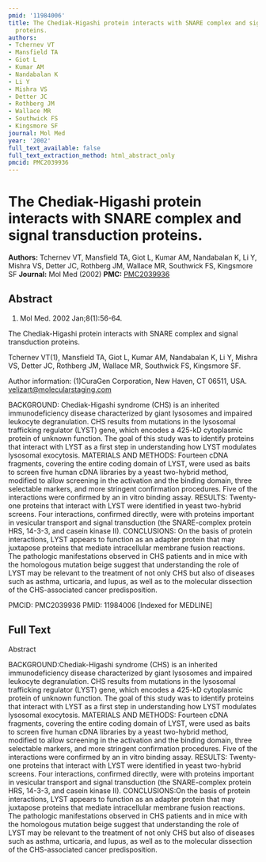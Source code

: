 ```yaml
---
pmid: '11984006'
title: The Chediak-Higashi protein interacts with SNARE complex and signal transduction
  proteins.
authors:
- Tchernev VT
- Mansfield TA
- Giot L
- Kumar AM
- Nandabalan K
- Li Y
- Mishra VS
- Detter JC
- Rothberg JM
- Wallace MR
- Southwick FS
- Kingsmore SF
journal: Mol Med
year: '2002'
full_text_available: false
full_text_extraction_method: html_abstract_only
pmcid: PMC2039936
---
```


# The Chediak-Higashi protein interacts with SNARE complex and signal transduction proteins.
**Authors:** Tchernev VT, Mansfield TA, Giot L, Kumar AM, Nandabalan K, Li Y, Mishra VS, Detter JC, Rothberg JM, Wallace MR, Southwick FS, Kingsmore SF
**Journal:** Mol Med (2002)
**PMC:** [PMC2039936](https://www.ncbi.nlm.nih.gov/pmc/articles/PMC2039936/)

## Abstract

1. Mol Med. 2002 Jan;8(1):56-64.

The Chediak-Higashi protein interacts with SNARE complex and signal transduction 
proteins.

Tchernev VT(1), Mansfield TA, Giot L, Kumar AM, Nandabalan K, Li Y, Mishra VS, 
Detter JC, Rothberg JM, Wallace MR, Southwick FS, Kingsmore SF.

Author information:
(1)CuraGen Corporation, New Haven, CT 06511, USA. velizart@molecularstaging.com

BACKGROUND: Chediak-Higashi syndrome (CHS) is an inherited immunodeficiency 
disease characterized by giant lysosomes and impaired leukocyte degranulation. 
CHS results from mutations in the lysosomal trafficking regulator (LYST) gene, 
which encodes a 425-kD cytoplasmic protein of unknown function. The goal of this 
study was to identify proteins that interact with LYST as a first step in 
understanding how LYST modulates lysosomal exocytosis.
MATERIALS AND METHODS: Fourteen cDNA fragments, covering the entire coding 
domain of LYST, were used as baits to screen five human cDNA libraries by a 
yeast two-hybrid method, modified to allow screening in the activation and the 
binding domain, three selectable markers, and more stringent confirmation 
procedures. Five of the interactions were confirmed by an in vitro binding 
assay.
RESULTS: Twenty-one proteins that interact with LYST were identified in yeast 
two-hybrid screens. Four interactions, confirmed directly, were with proteins 
important in vesicular transport and signal transduction (the SNARE-complex 
protein HRS, 14-3-3, and casein kinase II).
CONCLUSIONS: On the basis of protein interactions, LYST appears to function as 
an adapter protein that may juxtapose proteins that mediate intracellular 
membrane fusion reactions. The pathologic manifestations observed in CHS 
patients and in mice with the homologous mutation beige suggest that 
understanding the role of LYST may be relevant to the treatment of not only CHS 
but also of diseases such as asthma, urticaria, and lupus, as well as to the 
molecular dissection of the CHS-associated cancer predisposition.

PMCID: PMC2039936
PMID: 11984006 [Indexed for MEDLINE]

## Full Text

Abstract

BACKGROUND:Chediak-Higashi syndrome (CHS) is an inherited immunodeficiency disease characterized by giant lysosomes and impaired leukocyte degranulation. CHS results from mutations in the lysosomal trafficking regulator (LYST) gene, which encodes a 425-kD cytoplasmic protein of unknown function. The goal of this study was to identify proteins that interact with LYST as a first step in understanding how LYST modulates lysosomal exocytosis. MATERIALS AND METHODS: Fourteen cDNA fragments, covering the entire coding domain of LYST, were used as baits to screen five human cDNA libraries by a yeast two-hybrid method, modified to allow screening in the activation and the binding domain, three selectable markers, and more stringent confirmation procedures. Five of the interactions were confirmed by an in vitro binding assay. RESULTS: Twenty-one proteins that interact with LYST were identified in yeast two-hybrid screens. Four interactions, confirmed directly, were with proteins important in vesicular transport and signal transduction (the SNARE-complex protein HRS, 14-3-3, and casein kinase II). CONCLUSIONS:On the basis of protein interactions, LYST appears to function as an adapter protein that may juxtapose proteins that mediate intracellular membrane fusion reactions. The pathologic manifestations observed in CHS patients and in mice with the homologous mutation beige suggest that understanding the role of LYST may be relevant to the treatment of not only CHS but also of diseases such as asthma, urticaria, and lupus, as well as to the molecular dissection of the CHS-associated cancer predisposition.
